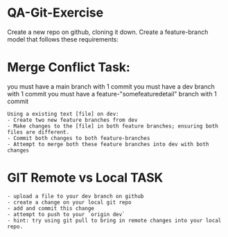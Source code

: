 # QA-Git-Exercise
Create a new repo on github, cloning it down.
Create a feature-branch model that follows these requirements:


# Merge Conflict Task:	
you must have a main branch with 1 commit
you must have a dev branch with 1 commit
you must have a feature-"somefeaturedetail" branch with 1 commit

    Using a existing text [file] on dev:
    - Create two new feature branches from dev
    - Make changes to the [file] in both feature branches; ensuring both files are different.
    - Commit both changes to both feature-branches
    - Attempt to merge both these feature branches into dev with both changes
# GIT Remote vs Local TASK
    - upload a file to your dev branch on github
    - create a change on your local git repo
    - add and commit this change
    - attempt to push to your `origin dev`
    - hint: try using git pull to bring in remote changes into your local repo.
